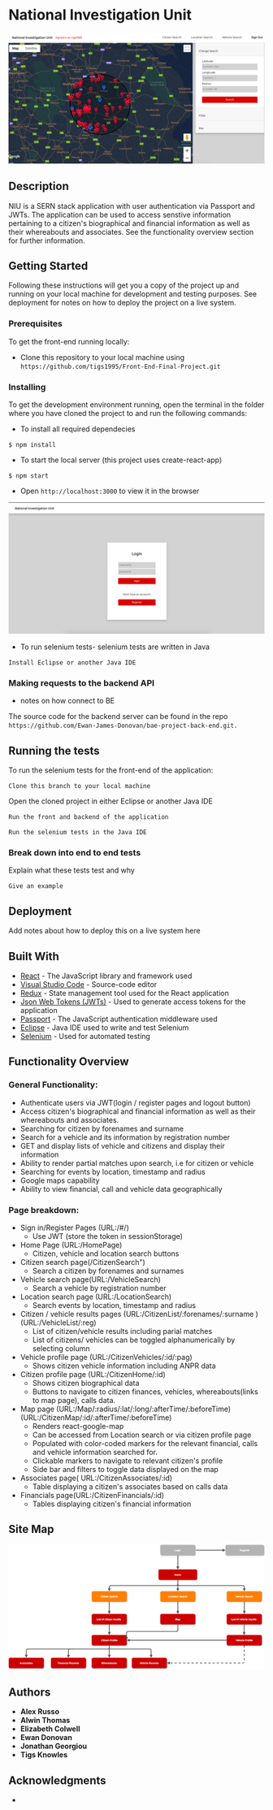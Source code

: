 # National Investigation Unit

![Map](./Map.png) 
 

## Description 

NIU is a SERN stack application with user authentication via Passport and JWTs. The application can be used to access senstive information pertaining to a citizen's biographical and financial information as well as their whereabouts and associates. See the functionality overview section for further information. 


## Getting Started

Following these instructions will get you a copy of the project up and running on your local machine for development and testing purposes. See deployment for notes on how to deploy the project on a live system.


### Prerequisites

To get the front-end running locally:
                                                    
* Clone this repository to your local machine using ```https://github.com/tigs1995/Front-End-Final-Project.git ```
                                                    

### Installing

To get the development environment running, open the terminal in the folder where you have cloned the project to and run the following commands:

* To install all required dependecies
```
$ npm install              
```

* To start the local server (this project uses create-react-app)
```
$ npm start
```
* Open ```http://localhost:3000``` to view it in the browser

![Landing Page](./Login_Page.png) 

* To run selenium tests- selenium tests are written in Java
```
Install Eclipse or another Java IDE
```
### Making requests to the backend API


- notes on how connect to BE 

 The source code for the backend server can be found in the repo ```https://github.com/Ewan-James-Donovan/bae-project-back-end.git. ```


## Running the tests


To run the selenium tests for the front-end of the application:

```
Clone this branch to your local machine
```

Open the cloned project in either Eclipse or another Java IDE

```
Run the front and backend of the application
```

```
Run the selenium tests in the Java IDE
```
### Break down into end to end tests

Explain what these tests test and why

```
Give an example
```


## Deployment


Add notes about how to deploy this on a live system here

## Built With

* [React](https://reactjs.org/) - The JavaScript library and framework used
* [Visual Studio Code](https://code.visualstudio.com//) - Source-code editor
* [Redux](https://redux.js.org/) - State management tool used for the React application
* [Json Web Tokens (JWTs)](https://jwt.io/) - Used to generate access tokens for the application
* [Passport](http://www.passportjs.org/) - The JavaScript authentication middleware used 
* [Eclipse](https://www.eclipse.org/)  - Java IDE used to write and test Selenium 
* [Selenium](https://www.selenium.dev/) - Used for automated testing 


## Functionality Overview

### General Functionality: 

* Authenticate users via JWT(login / register pages and logout button)
* Access citizen's biographical and financial information as well as their whereabouts and associates.
* Searching for citizen by forenames and surname 
* Search for a vehicle and its information by registration number
* GET and display lists of vehicle and citizens and display their information
* Ability to render partial matches upon search, i.e for citizen or vehicle
* Searching for events by location, timestamp and radius
* Google maps capability
* Ability to view financial, call and vehicle data geographically 


### Page breakdown:

* Sign in/Register Pages (URL:/#/)
	* Use JWT (store the token in sessionStorage)
* Home Page (URL:/HomePage)
	* Citizen, vehicle and location search buttons
* Citizen search page(/CitizenSearch")
 	* Search a citizen by forenames and surnames
* Vehicle search page(URL:/VehicleSearch)
 	* Search a vehicle by registration number
* Location search page (URL:/LocationSearch)
   * Search events by location, timestamp and radius
* Citizen / vehicle results pages (URL:/CitizenList/:forenames/:surname ) (URL:/VehicleList/:reg)
   * List of citizen/vehicle results including parial matches
   * List of citizens/ vehicles can be toggled alphanumerically by selecting column
* Vehicle profile page (URL:/CitizenVehicles/:id/:pag)
	* Shows citizen vehicle information including ANPR data
* Citizen profile page (URL:/CitizenHome/:id)
	* Shows citizen biographical data
	* Buttons to navigate to citizen finances, vehicles, whereabouts(links to map page), calls data.
* Map page (URL:/Map/:radius/:lat/:long/:afterTime/:beforeTime)(URL:/CitizenMap/:id/:afterTime/:beforeTime)
	* Renders react-google-map 
	* Can be accessed from Location search or via citizen profile page
	* Populated with color-coded markers for the relevant financial, calls and vehicle information searched for. 
	* Clickable markers to navigate to relevant citizen's profile
	* Side bar and filters to toggle data displayed on the map
* Associates page( URL:/CitizenAssociates/:id)
	* Table displaying a citizen's associates based on calls data
* Financials page(URL:/CitizenFinancials/:id)
	* Tables displaying citizen's financial information

## Site Map


![Sitemap](./NIU_sitemap.png)

## Authors

* **Alex Russo** 
* **Alwin Thomas** 
* **Elizabeth Colwell** 
* **Ewan Donovan** 
* **Jonathan Georgiou** 
* **Tigs Knowles** 



## Acknowledgments

* 


